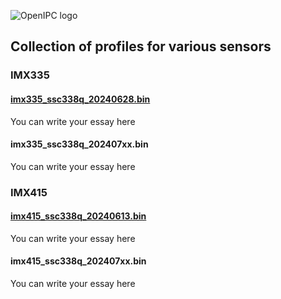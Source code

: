 ![OpenIPC logo][logo]

## Collection of profiles for various sensors


### IMX335

#### [imx335_ssc338q_20240628.bin](https://github.com/OpenIPC/sensor-profiles/raw/master/files/imx335_ssc338q_20240628.bin)

You can write your essay here

#### imx335_ssc338q_202407xx.bin

You can write your essay here


### IMX415

#### [imx415_ssc338q_20240613.bin](https://github.com/OpenIPC/sensor-profiles/raw/master/files/imx415_ssc338q_20240613.bin)

You can write your essay here

#### imx415_ssc338q_202407xx.bin

You can write your essay here


[logo]: https://openipc.org/assets/openipc-logo-black.svg
